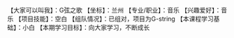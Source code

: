 【大家可以叫我】：G弦之歌
【坐标】：兰州
【专业/职业】：音乐
【兴趣爱好】：音乐
【项目技能】：空白
【组队情况】：已组对，项目为G-string
【本课程学习基础】：小白
【本期学习目标】：向大家学习，不断成长
